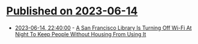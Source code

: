 # [Published on 2023-06-14](index.md)

* [2023-06-14, 22:40:00](https://mobile.slashdot.org/story/23/06/14/219216/a-san-francisco-library-is-turning-off-wi-fi-at-night-to-keep-people-without-housing-from-using-it?utm_source=rss1.0mainlinkanon&utm_medium=feed) - [A San Francisco Library Is Turning Off Wi-Fi At Night To Keep People Without Housing From Using It](https://mobile.slashdot.org/story/23/06/14/219216/a-san-francisco-library-is-turning-off-wi-fi-at-night-to-keep-people-without-housing-from-using-it?utm_source=rss1.0mainlinkanon&utm_medium=feed)
